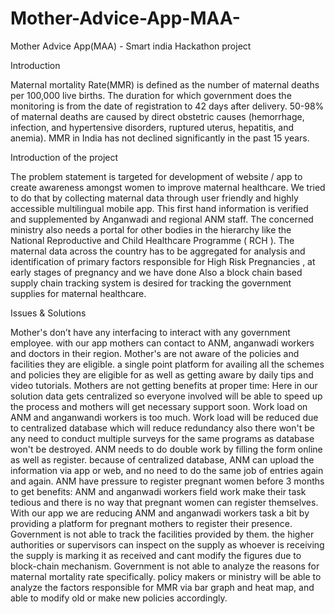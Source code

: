 # Mother-Advice-App-MAA-
Mother Advice App(MAA) - Smart india Hackathon project

Introduction

Maternal mortality Rate(MMR) is defined as the number of maternal deaths per 100,000 live births. 
The duration for which government does the monitoring is from the date of registration to 42 days after delivery.
50-98% of maternal deaths are caused by direct obstetric causes (hemorrhage, infection, and hypertensive disorders, ruptured uterus, hepatitis, and anemia). 
MMR in India has not declined significantly in the past 15 years. 

Introduction of the project

The problem statement is targeted for development of website / app to create awareness amongst women to improve maternal healthcare.
We tried to do that by collecting maternal data through user friendly and highly accessible multilingual mobile app. 
This first hand information is verified and supplemented by Anganwadi and regional ANM staff. 
The concerned ministry also needs a portal for other bodies in the hierarchy like the National Reproductive and Child Healthcare Programme ( RCH ). 
The maternal data across the country has to be aggregated for analysis and identification of primary factors responsible for High Risk Pregnancies , at early stages of pregnancy and we have done 
Also a block chain based supply chain tracking system is desired for tracking the government supplies for maternal healthcare.

Issues & Solutions

Mother's don’t have any interfacing to interact with any government employee.
with our app mothers can contact to ANM, anganwadi workers and doctors in their region.
Mother's are not aware of the policies and facilities they are eligible.
a single point platform for availing all the schemes and policies they are eligible for as well as getting aware by daily tips and video tutorials.
Mothers are not getting benefits at proper time:
Here in our solution data gets centralized so everyone involved will be able to speed up the process and mothers will get necessary support soon.
Work load on ANM and anganwandi workers is too much.
Work load will be reduced due to centralized database which will reduce  redundancy  also there won't be any need to conduct multiple surveys for the same programs as database won't be destroyed.
ANM needs to do double work by filling the form online as well as register.
because of centralized database, ANM can upload the information via app or web, and no need to do the same job of entries again and again.
ANM have pressure to register pregnant women before 3 months to get benefits:
ANM and anganwadi workers field work make their task tedious and there is no way that pregnant women can register themselves. With our app we are reducing ANM and anganwadi workers task a bit by providing a platform for pregnant mothers to register their presence.   
Government is not able to track the facilities provided by them.
the higher authorities or supervisors can inspect on the supply as whoever is receiving the supply is marking it as received and cant modify the figures due to block-chain mechanism.
Government is not able to analyze the reasons for maternal mortality rate specifically.
policy makers or ministry will be able to analyze the factors responsible for MMR via bar graph and heat map, and able to modify old or make new policies accordingly.






    


